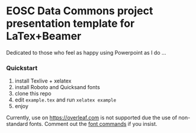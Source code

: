 # EOSC Data Commons project presentation template for LaTex+Beamer

Dedicated to those who feel as happy using Powerpoint as I do ...

### Quickstart
1. install Texlive + xelatex
2. install Roboto and Quicksand fonts
3. clone this repo
4. edit `example.tex` and run `xelatex example`
5. enjoy

Currently, use on https://overleaf.com is not supported due the use of non-standard fonts. Comment out the [font commands](https://github.com/ljocha/edc-beamer-template/blob/680e8a23e13326e760f5ebb7a4991a71cd3aa62e/beamerthemeedc.sty#L19:L25) if you insist.
